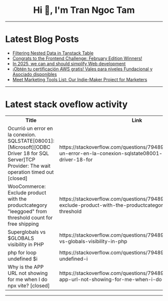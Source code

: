 <h1 align="center">Hi 👋, I'm Tran Ngoc Tam</h1>

---

# Latest Blog Posts 
<!-- BLOG-POST-LIST:START -->
- [Filtering Nested Data in Tanstack Table](https://dev.to/jumbo02/filtering-nested-data-in-tanstack-table-1011)
- [Congrats to the Frontend Challenge: February Edition Winners!](https://dev.to/devteam/congrats-to-the-frontend-challenge-february-edition-winners-3an9)
- [In 2025, we can and should simplify Web development](https://dev.to/greenersoft/in-2025-we-can-and-should-simplify-web-development-2m8c)
- [¡Obtén tu certificación AWS gratis! Vales para niveles Fundacional y Asociado disponibles](https://dev.to/kevinl/obten-tu-certificacion-aws-gratis-vales-para-niveles-fundacional-y-asociado-disponibles-15gh)
- [Meet Marketing Tools List: Our Indie-Maker Project for Marketers](https://dev.to/stan8086/meet-marketing-tools-list-our-indie-maker-project-for-marketers-351h)
<!-- BLOG-POST-LIST:END -->

---

# Latest stack oveflow activity
<table>
  <tr><th>Title</th><th>Link</th></tr>
  <!-- STACKOVERFLOW:START --><tr><td>Ocurrió un error en la conexion. SQLSTATE[08001]: [Microsoft][ODBC Driver 18 for SQL Server]TCP Provider: The wait operation timed out [closed]</td><td>https://stackoverflow.com/questions/79489552/ocurri%c3%b3-un-error-en-la-conexion-sqlstate08001-microsoftodbc-driver-18-for</td></tr><tr><td>WooCommerce: Exclude product with the productcategory &quot;leeggoed&quot; from threshold count for free shipping</td><td>https://stackoverflow.com/questions/79489450/woocommerce-exclude-product-with-the-productcategory-leeggoed-from-threshold</td></tr><tr><td>Superglobals vs $GLOBALS visibility in PHP</td><td>https://stackoverflow.com/questions/79489366/superglobals-vs-globals-visibility-in-php</td></tr><tr><td>php for loop undefined $i</td><td>https://stackoverflow.com/questions/79489309/php-for-loop-undefined-i</td></tr><tr><td>Why is the APP URL not showing for me when I do npx vite? [closed]</td><td>https://stackoverflow.com/questions/79489287/why-is-the-app-url-not-showing-for-me-when-i-do-npx-vite</td></tr><!-- STACKOVERFLOW:END -->
</table>

---



